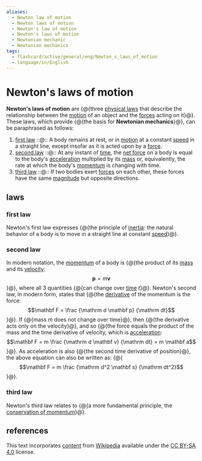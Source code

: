 ```yaml
---
aliases:
  - Newton law of motion
  - Newton laws of motion
  - Newton's law of motion
  - Newton's laws of motion
  - Newtonian mechanic
  - Newtonian mechanics
tags:
  - flashcard/active/general/eng/Newton_s_laws_of_motion
  - language/in/English
---
```


# Newton's laws of motion

__Newton's laws of motion__ are {@{three [physical laws](scientific%20law.md) that describe the relationship between the [motion](motion.md) of an object and the [forces](force.md) acting on it}@}. These laws, which provide {@{the basis for __Newtonian mechanics__}@}, can be paraphrased as follows: <!--SR:!2025-05-14,230,330!2025-05-07,226,330-->

1. [first law](#first%20law) ::@:: A body remains at rest, or in [motion](motion.md) at a constant [speed](speed.md) in a straight line, except insofar as it is acted upon by a [force](force.md). <!--SR:!2027-01-02,685,330!2027-01-23,704,330-->
2. [second law](#second%20law) ::@:: At any instant of [time](time.md), the [net force](net%20force.md) on a body is equal to the body's [acceleration](acceleration.md) multiplied by its [mass](mass.md) or, equivalently, the rate at which the body's [momentum](momentum.md) is changing with time. <!--SR:!2026-07-07,531,310!2026-12-08,668,330-->
3. [third law](#third%20law.md) ::@:: If two bodies exert [forces](force.md) on each other, these forces have the same [magnitude](magnitude%20(mathematics).md) but opposite directions. <!--SR:!2026-10-15,627,330!2025-07-03,268,330-->

## laws

### first law

Newton's first law expresses {@{the principle of [inertia](inertia.md): the natural behavior of a body is to move in a straight line at constant [speed](speed.md)}@}. <!--SR:!2025-10-29,350,310-->

### second law

In modern notation, the [momentum](momentum.md) of a body is {@{the product of its [mass](mass.md) and its [velocity](velocity.md): $$\mathbf p = m \mathbf v$$}@}, where all 3 quantities {@{can change over [time](time.md) $t$}@}. Newton's second law, in modern form, states that {@{the [derivative](derivative.md) of the momentum is the force: $$\mathbf F = \frac {\mathrm d \mathbf p} {\mathrm dt}$$}@}. If {@{mass $m$ does not change over time}@}, then {@{the derivative acts only on the velocity}@}, and so {@{the force equals the product of the mass and the time derivative of velocity, which is [acceleration](acceleration.md): $$\mathbf F = m \frac {\mathrm d \mathbf v} {\mathrm dt} = m \mathbf a$$}@}. As acceleration is also {@{the second time derivative of position}@}, the above equation can also be written as: {@{$$\mathbf F = m \frac {\mathrm d^2 \mathbf s} {\mathrm dt^2}$$}@}. <!--SR:!2025-08-11,300,330!2025-07-22,285,330!2025-04-17,191,310!2025-07-04,269,330!2025-03-24,190,310!2025-03-24,188,310!2025-07-02,267,330!2025-05-12,230,330-->

### third law

Newton's third law relates to {@{a more fundamental principle, the [conservation of momentum](momentum.md#conservation)}@}. <!--SR:!2026-10-03,619,330-->

## references

This text incorporates [content](https://en.wikipedia.org/wiki/Newton's_laws_of_motion) from [Wikipedia](Wikipedia.md) available under the [CC BY-SA 4.0](https://creativecommons.org/licenses/by-sa/4.0/) license.
